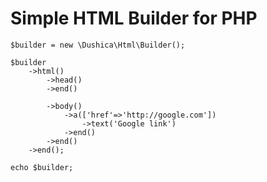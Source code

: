 # Simple HTML Builder for PHP



    $builder = new \Dushica\Html\Builder();
    
    $builder
        ->html()
            ->head()
            ->end()
    
            ->body()
                ->a(['href'=>'http://google.com'])
                    ->text('Google link')
                ->end()
            ->end()
        ->end();
    
    echo $builder;
